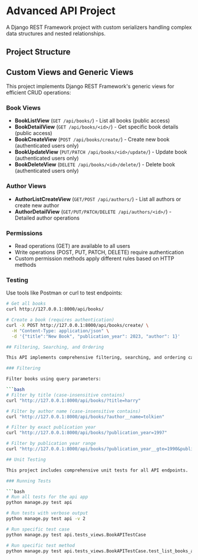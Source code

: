 # Advanced API Project

A Django REST Framework project with custom serializers handling complex data structures and nested relationships.

## Project Structure
## Custom Views and Generic Views

This project implements Django REST Framework's generic views for efficient CRUD operations:

### Book Views

- **BookListView** (`GET /api/books/`) - List all books (public access)
- **BookDetailView** (`GET /api/books/<id>/`) - Get specific book details (public access)
- **BookCreateView** (`POST /api/books/create/`) - Create new book (authenticated users only)
- **BookUpdateView** (`PUT/PATCH /api/books/<id>/update/`) - Update book (authenticated users only)
- **BookDeleteView** (`DELETE /api/books/<id>/delete/`) - Delete book (authenticated users only)

### Author Views

- **AuthorListCreateView** (`GET/POST /api/authors/`) - List all authors or create new author
- **AuthorDetailView** (`GET/PUT/PATCH/DELETE /api/authors/<id>/`) - Detailed author operations

### Permissions

- Read operations (GET) are available to all users
- Write operations (POST, PUT, PATCH, DELETE) require authentication
- Custom permission methods apply different rules based on HTTP methods

### Testing

Use tools like Postman or curl to test endpoints:
```bash
# Get all books
curl http://127.0.0.1:8000/api/books/

# Create a book (requires authentication)
curl -X POST http://127.0.0.1:8000/api/books/create/ \
  -H "Content-Type: application/json" \
  -d '{"title":"New Book", "publication_year": 2023, "author": 1}'

## Filtering, Searching, and Ordering

This API implements comprehensive filtering, searching, and ordering capabilities for the Book model.

### Filtering

Filter books using query parameters:

```bash
# Filter by title (case-insensitive contains)
curl "http://127.0.0.1:8000/api/books/?title=harry"

# Filter by author name (case-insensitive contains)
curl "http://127.0.0.1:8000/api/books/?author__name=tolkien"

# Filter by exact publication year
curl "http://127.0.0.1:8000/api/books/?publication_year=1997"

# Filter by publication year range
curl "http://127.0.0.1:8000/api/books/?publication_year__gte=1990&publication_year__lte=2000"

## Unit Testing

This project includes comprehensive unit tests for all API endpoints.

### Running Tests

```bash
# Run all tests for the api app
python manage.py test api

# Run tests with verbose output
python manage.py test api -v 2

# Run specific test case
python manage.py test api.tests_views.BookAPITestCase

# Run specific test method
python manage.py test api.tests_views.BookAPITestCase.test_list_books_authenticated
